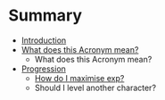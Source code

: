 # Summary

* [Introduction](README.md)
* [What does this Acronym mean?](acronym.md)
   * What does this Acronym mean?
* [Progression](introduction/what_does_this_acronym_mean.md)
   * [How do I maximise exp?](progression/how_do_i_maximise_exp.md)
   * Should I level another character?

